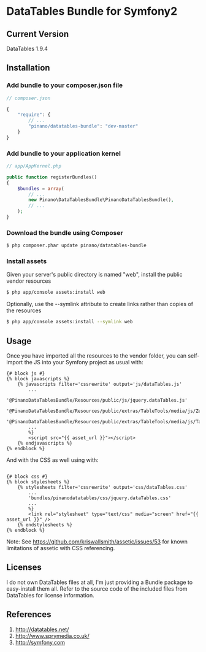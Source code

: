 # DataTables Bundle for Symfony2

## Current Version

DataTables 1.9.4

## Installation

### Add bundle to your composer.json file

``` js
// composer.json

{
    "require": {
        // ...
        "pinano/datatables-bundle": "dev-master"
    }
}
```

### Add bundle to your application kernel

``` php
// app/AppKernel.php

public function registerBundles()
{
    $bundles = array(
        // ...
        new Pinano\DataTablesBundle\PinanoDataTablesBundle(),
        // ...
    );
}
```

### Download the bundle using Composer

``` bash
$ php composer.phar update pinano/datatables-bundle
```

### Install assets

Given your server's public directory is named "web", install the public vendor resources

``` bash
$ php app/console assets:install web
```

Optionally, use the --symlink attribute to create links rather than copies of the resources

``` bash
$ php app/console assets:install --symlink web
```
## Usage

Once you have imported all the resources to the vendor folder, you can self-import the JS into your Symfony project as usual with:

``` twig
{# block js #}
{% block javascripts %}
    {% javascripts filter='cssrewrite' output='js/dataTables.js'
        ...
        '@PinanoDataTablesBundle/Resources/public/js/jquery.dataTables.js'
        '@PinanoDataTablesBundle/Resources/public/extras/TableTools/media/js/ZeroClipboard.js'
        '@PinanoDataTablesBundle/Resources/public/extras/TableTools/media/js/TableTools.js'
        ...
        %}
        <script src="{{ asset_url }}"></script>
    {% endjavascripts %}
{% endblock %}
```

And with the CSS as well using with:
``` twig

{# block css #}
{% block stylesheets %}
    {% stylesheets filter='cssrewrite' output='css/dataTables.css'
        ...
        'bundles/pinanodatatables/css/jquery.dataTables.css'
        ...
        %}
        <link rel="stylesheet" type="text/css" media="screen" href="{{ asset_url }}" />
    {% endstylesheets %}
{% endblock %}
```
Note: See https://github.com/kriswallsmith/assetic/issues/53 for known limitations of assetic with CSS referencing.

## Licenses

I do not own DataTables files at all, I'm just providing a Bundle package to easy-install them all. Refer to the source code of the included files from DataTables for license information.

## References

1. http://datatables.net/
2. http://www.sprymedia.co.uk/
3. http://symfony.com
